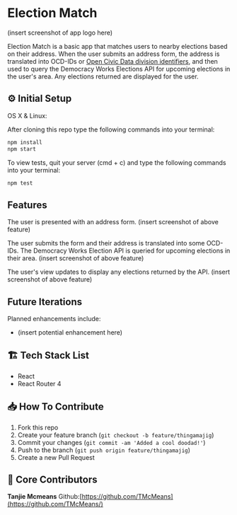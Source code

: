 # Election Match

(insert screenshot of app logo here)

Election Match is a basic app that matches users to nearby elections based on their address. When the user submits an address form, the address is translated into OCD-IDs or [Open Civic Data division identifiers](https://opencivicdata.readthedocs.io/en/latest/data/datatypes.html), and then used to query the Democracy Works Elections API for upcoming elections in the user's area. Any elections returned are displayed for the user.

## ⚙️ Initial Setup

OS X & Linux:

After cloning this repo type the following commands into your terminal:

```sh
npm install
npm start
```

To view tests, quit your server (cmd + c) and type the following commands into your terminal:

```sh
npm test
```

## Features

The user is presented with an address form.
(insert screenshot of above feature)

The user submits the form and their address is translated into some OCD-IDs. The Democracy Works Election API is queried for upcoming elections in their area.
(insert screenshot of above feature)

The user's view updates to display any elections returned by the API.
(insert screenshot of above feature)

## Future Iterations

Planned enhancements include:

- (insert potential enhancement here)

## 🏗 Tech Stack List

- React
- React Router 4

## 📥 How To Contribute

1. Fork this repo
2. Create your feature branch (`git checkout -b feature/thingamajig`)
3. Commit your changes (`git commit -am 'Added a cool doodad!'`)
4. Push to the branch (`git push origin feature/thingamajig`)
5. Create a new Pull Request

## 🚀 Core Contributors

**Tanjie Mcmeans**
Github:[https://github.com/TMcMeans](https://github.com/TMcMeans/)
